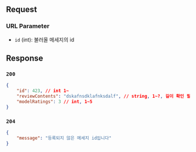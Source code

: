 ## Request

### URL Parameter

- `id` (int): 불러올 메세지의 id

## Response

### `200`

```json
{
	"id": 423, // int 1~
	"reviewContents": "dskafnsdklafnksdalf", // string, 1~?, 길이 확인 필요
	"modelRatings": 3 // int, 1~5 
}
```

### `204`

```json
{
	"message": "등록되지 않은 메세지 id입니다"
}
```